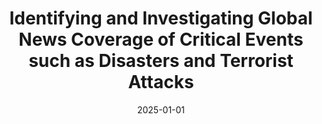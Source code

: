 ---
title: "Identifying and Investigating Global News Coverage of Critical Events such as Disasters and Terrorist Attacks"
collection: publications
date: 2025-01-01
year: 2025
venue: 'International AAAI Conference on Web and Social Media (ICWSM)'
paperurl: 'https://www.arxiv.org/abs/2506.12925'
resourceslug: no_resource
authors: 'E. Cai, Xi Chen, R. Keeney, E. Zuckerman, B. OConnor, and P.A. Grabowicz'
---